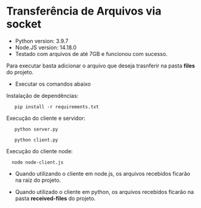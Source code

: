 # Transferência de Arquivos via socket

- Python version: 3.9.7
- Node.JS version: 14.18.0
- Testado com arquivos de até 7GB e funcionou com sucesso.

Para executar basta adicionar o arquivo que deseja trasnferir na pasta <strong>files</strong> do projeto.

- Executar os comandos abaixo

Instalação de dependências:

```
   pip install -r requirements.txt
```

Execução do cliente e servidor:

```
   python server.py

   python client.py
```

Execução do cliente node:

```
  node node-client.js
```

- Quando utilizando o cliente em node.js, os arquivos recebidos ficarão na raiz do projeto.

- Quando utilizado o cliente em python, os arquivos recebidos ficarão na pasta <strong>received-files</strong> do projeto.
